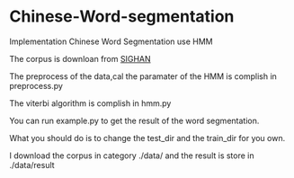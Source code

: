 Chinese-Word-segmentation
=========================

Implementation Chinese Word Segmentation use HMM 


The corpus is downloan from [SIGHAN](http://sighan.cs.uchicago.edu/bakeoff2005/)

The preprocess of the data,cal the paramater of the HMM is complish in preprocess.py

The viterbi algorithm is complish in hmm.py

You can run example.py to get the result of the word segmentation.

What you should do is to change the test_dir and the train_dir for you own.

I download the corpus in  category ./data/ and the result is store in ./data/result
